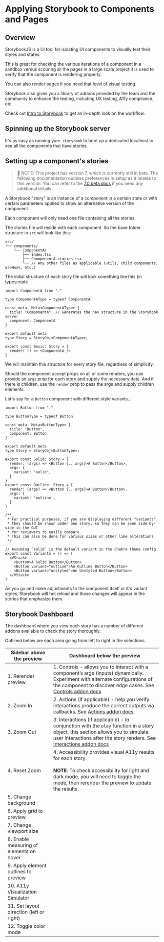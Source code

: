 # Applying Storybook to Components and Pages

## Overview

StorybookJS is a UI tool for isolating UI components to visually test their styles and states.

This is great for checking the various iterations of a component in a sandbox versus scouring all the pages in a large scale project it is used to verify that the component is rendering properly.

You can also render pages if you need that level of visual testing.

Storybook also gives you a library of addons provided by the team and the community to enhance the testing, including UX testing, A11y compliance, etc.

Check out [Intro to Storybook](https://storybook.js.org/tutorials/intro-to-storybook/) to get an in-depth look on the workflow.

## Spinning up the Storybook server

It's as easy as running `yarn storybook` to boot up a dedicated localhost to see all the components that have stories.

## Setting up a component's stories

> 🚨 NOTE: This project has version 7, which is currently still in beta. The following documentation outlines preferences in setup as it relates to this version. You can refer to the [7.0 beta docs](https://storybook.js.org/docs/7.0/react/) if you need any additional details

A Storybook "story" is an instance of a component in a certain state or with certain parameters applied to show an alternative version of the component.

Each component will only need one file containing all the stories.

The stories file will reside with each component. So the base folder structure in `src` will look like this:

```
src/
└── components/
    └── ComponentA/
        ├── index.tsx
        ├── CommponentA.stories.tsx
        └── // Any other files as applicable (utils, child components, useHook, etc.)
```

The initial structure of each story file will look something like this (in typescript):

```tsx
import ComponentA from "."

type ComponentAType = typeof ComponentA

const meta: Meta<ComponentAType> {
  title: "ComponentA", // Generates the nav structure in the Storybook server
  component: ComponentA
}

export default meta
type Story = StoryObj<ComponentAType>;

export const Basic: Story = {
  render: () => <ComponentA />
}
```

We will maintain this structure for every story file, regardless of simplicity.

Should the component accept props on all or some renders, you can provide an `args` prop for each story and supply the necessary data. And if there is children, use the `render` prop to pass the args and supply children elements.

Let's say for a `Button` component with different style variants...

```tsx
import Button from "."

type ButtonType = typeof Button

const meta: Meta<ButtonType> {
  title: "Button",
  component: Button
}

export default meta
type Story = StoryObj<ButtonType>;

export const Solid: Story = {
  render: (args) => <Button {...args}>A Button</Button>,
  args: {
    variant: 'solid',
  }
}
export const Outline: Story = {
  render: (args) => <Button {...args}>A Button</Button>,
  args: {
    variant: 'outline',
  }
}

/**
 * For practical purposes, if you are displaying different "variants",
 * they should be shown under one story, so they can be seen side-by-side in the GUI
 * for reviewers to easily compare.
 * This can also be done for various sizes or other like alterations
 */

// Assuming `solid` is the default variant in the Chakra theme config
export const Variants = () => (
  <VStack>
    <Button>A Solid Button</Button>
    <Button variant="outline">An Outline Button</Button>
    <Button variant="unstyled">An Unstyled Button</Button>
  </VStack>
)
```

As you go and make adjustments to the component itself or it's variant styles, Storybook will hot reload and those changes will appear in the stories that emphasize them.

## Storybook Dashboard

The dashboard where you view each story has a number of different addons available to check the story thoroughly.

Outlined below are each area going from left to right in the selections.

| Sidebar above the preview                | Dashboard below the preview                                                                                                                                                                                                                                                |
| ---------------------------------------- | -------------------------------------------------------------------------------------------------------------------------------------------------------------------------------------------------------------------------------------------------------------------------- |
| 1. Rerender preview                      | 1. Controls - allows you to interact with a component’s args (inputs) dynamically. Experiment with alternate configurations of the component to discover edge cases. See [Controls addon docs](https://storybook.js.org/docs/7.0/react/essentials/controls)                |
| 2. Zoom In                               | 2. Actions (if applicable) - help you verify interactions produce the correct outputs via callbacks. See [Actions addon docs](https://storybook.js.org/docs/7.0/react/essentials/actions)                                                                                  |
| 3. Zoom Out                              | 3. Interactions (if applicable) - In conjunction with the `play` function in a story object, this section allows you to simulate user interactions after the story renders. See [Interactions addon docs](https://storybook.js.org/docs/7.0/react/essentials/interactions) |
| 4. Reset Zoom                            | 4. Accessibility provides visual A11y results for each story.<br><br>**NOTE**: To check accessibility for light and dark mode, you will need to toggle the mode, then rerender the preview to update the results.                                                          |
| 5. Change background                     |
| 6. Apply grid to preview                 |
| 7. Change viewport size                  |
| 8. Enable measuring of elements on hover |
| 9. Apply element outlines to preview     |
| 10. A11y Visualization Simulator         |
| 11. Set layout direction (left or right) |
| 12. Toggle color mode                    |
